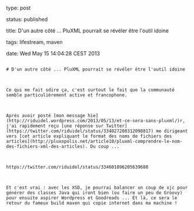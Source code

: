 type: post
status: published
title: D'un autre côté ... PluXML pourrait se révéler être l'outil idoine
tags: lifestream, maven
date: Wed May 15 14:04:28 CEST 2013
~~~~~~
# D'un autre côté ... PluXML pourrait se révéler être l'outil idoine

Ce qui me fait sdire ça, c'est surtout le fait que la communauté semble particulièrement active et francophone.

Après avoir posté [mon message hie](http://riduidel.wordpress.com/2013/05/13/et-ce-sera-sans-pluxml/)r, j'ai rapidement reçu [une réponse sur Twitter](https://twitter.com/riduidel/status/334027208312098817) me dirigeant vers [cet article expliquant le format des noms de fichiers des articles](http://pluxopolis.net/article10/pluxml-comprendre-le-nom-des-fichiers-xml-des-articles). Du coup ...

https://twitter.com/riduidel/status/334601896205639680

Et c'est vrai : avec les XSD, je pourrai balancer un coup de xjc pour générer des classes Java qui iront bien (ou faire un peu de Groovy) pour ensuite aspirer Wordpress et Goodreads ... Et là, ce sera le retour du fameux build maven qui copie internet dans ma machine !